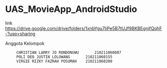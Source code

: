# UAS_MovieApp_AndroidStudio

link
https://drive.google.com/drive/folders/1xnbYgu7IiPe5B7tUJf9BKBEgnjfQqhF-?usp=sharing

Anggota Kelompok

         CHRISTIAN LARRY JO RONDONUWU       210211060087 
         POLI DEO JUSTIN LOLOWANG    	210211060155
         VIRGIE RIZKY FAZRAH POSUMAH  	210211060200
         

